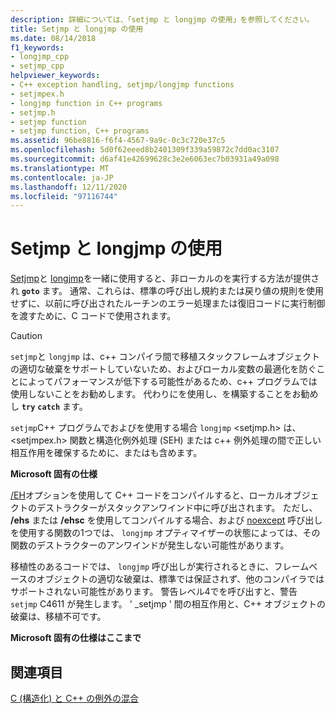 ```yaml
---
description: 詳細については、「setjmp と longjmp の使用」を参照してください。
title: Setjmp と longjmp の使用
ms.date: 08/14/2018
f1_keywords:
- longjmp_cpp
- setjmp_cpp
helpviewer_keywords:
- C++ exception handling, setjmp/longjmp functions
- setjmpex.h
- longjmp function in C++ programs
- setjmp.h
- setjmp function
- setjmp function, C++ programs
ms.assetid: 96be8816-f6f4-4567-9a9c-0c3c720e37c5
ms.openlocfilehash: 5d0f62eeed8b2401309f339a59872c7dd0ac3107
ms.sourcegitcommit: d6af41e42699628c3e2e6063ec7b03931a49a098
ms.translationtype: MT
ms.contentlocale: ja-JP
ms.lasthandoff: 12/11/2020
ms.locfileid: "97116744"
---
```

# <a name="using-setjmp-and-longjmp"></a>Setjmp と longjmp の使用

[Setjmp](../c-runtime-library/reference/setjmp.md)と [longjmp](../c-runtime-library/reference/longjmp.md)を一緒に使用すると、非ローカルのを実行する方法が提供され **`goto`** ます。 通常、これらは、標準の呼び出し規約または戻り値の規則を使用せずに、以前に呼び出されたルーチンのエラー処理または復旧コードに実行制御を渡すために、C コードで使用されます。

> [!CAUTION]
> `setjmp`と `longjmp` は、c++ コンパイラ間で移植スタックフレームオブジェクトの適切な破棄をサポートしていないため、およびローカル変数の最適化を防ぐことによってパフォーマンスが低下する可能性があるため、c++ プログラムでは使用しないことをお勧めします。 代わりにを使用し、を構築することをお勧めし **`try`** **`catch`** ます。

`setjmp`C++ プログラムでおよびを使用する場合 `longjmp` \<setjmp.h> は、 \<setjmpex.h> 関数と構造化例外処理 (SEH) または c++ 例外処理の間で正しい相互作用を確保するために、またはも含めます。

**Microsoft 固有の仕様**

[/EH](../build/reference/eh-exception-handling-model.md)オプションを使用して C++ コードをコンパイルすると、ローカルオブジェクトのデストラクターがスタックアンワインド中に呼び出されます。 ただし、 **/ehs** または **/ehsc** を使用してコンパイルする場合、および [noexcept](../cpp/noexcept-cpp.md) 呼び出しを使用する関数の1つでは、 `longjmp` オプティマイザーの状態によっては、その関数のデストラクターのアンワインドが発生しない可能性があります。

移植性のあるコードでは、 `longjmp` 呼び出しが実行されるときに、フレームベースのオブジェクトの適切な破棄は、標準では保証されず、他のコンパイラではサポートされない可能性があります。 警告レベル4でを呼び出すと、警告 `setjmp` C4611 が発生します。 ' _setjmp ' 間の相互作用と、C++ オブジェクトの破棄は、移植不可です。

**Microsoft 固有の仕様はここまで**

## <a name="see-also"></a>関連項目

[C (構造化) と C++ の例外の混合](../cpp/mixing-c-structured-and-cpp-exceptions.md)

